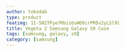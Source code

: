 ```yaml
---
author: tokodab
type: product
featimg: 11-5N2TPye7Rbiz6uWO9irPRDv2yLSl9l
title: Vegeta 2 Samsung Galaxy S9 Case
tags: [samsung, galaxy, s9]
category: [samsung]
---
```

